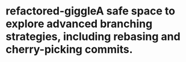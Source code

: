 # refactored-giggleA safe space to explore advanced branching strategies, including rebasing and cherry-picking commits.
